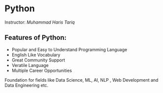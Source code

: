 # Python

Instructor: *Muhammad Haris Tariq*

## Features of Python:
- Popular and Easy to Understand Programming Language
- English Like Vocabulary
- Great Community Support
- Veratile Language
- Multiple Career Opportunities

Foundation for fields like Data Science, ML, AI, NLP , Web Development and Data Engineering etc.